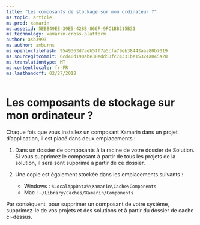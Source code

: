 ```yaml
---
title: "Les composants de stockage sur mon ordinateur ?"
ms.topic: article
ms.prod: xamarin
ms.assetid: 5EBB49EE-39E5-428B-866F-9FC1BB215B31
ms.technology: xamarin-cross-platform
author: asb3993
ms.author: amburns
ms.openlocfilehash: 9549363d7aeb5ff7a5cfa79eb38443aaa80b7019
ms.sourcegitcommit: 6cd40d190abe38edd50fc74331be15324a845a28
ms.translationtype: MT
ms.contentlocale: fr-FR
ms.lasthandoff: 02/27/2018
---
```

# <a name="where-are-the-components-stored-on-my-machine"></a>Les composants de stockage sur mon ordinateur ?

Chaque fois que vous installez un composant Xamarin dans un projet d’application, il est placé dans deux emplacements :

1. Dans un dossier de composants à la racine de votre dossier de Solution. Si vous supprimez le composant à partir de tous les projets de la solution, il sera sont supprimé à partir de ce dossier.

2. Une copie est également stockée dans les emplacements suivants :
    - Windows : `%LocalAppData%\Xamarin\Cache\Components`
    - Mac : `~/Library/Caches/Xamarin/Components`

Par conséquent, pour supprimer un composant de votre système, supprimez-le de vos projets et des solutions et à partir du dossier de cache ci-dessus.
